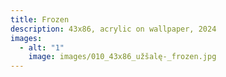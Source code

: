 ```yaml
---
title: Frozen
description: 43x86, acrylic on wallpaper, 2024
images:
  - alt: "1"
    image: images/010_43x86_užšalę-_frozen.jpg
---
```

